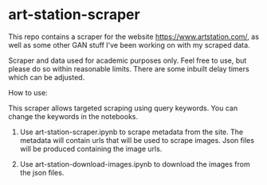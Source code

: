 # art-station-scraper

This repo contains a scraper for the website https://www.artstation.com/, as well as some other GAN stuff I've been working on with my scraped data.

Scraper and data used for academic purposes only. Feel free to use, but please do so within reasonable limits. There are some inbuilt delay timers which can be adjusted.

How to use:

This scraper allows targeted scraping using query keywords. You can change the keywords in the notebooks.

1) Use art-station-scraper.ipynb to scrape metadata from the site. The metadata will contain urls that will be used to scrape images. Json files will be produced containing the image urls.

2) Use art-station-download-images.ipynb to download the images from the json files.
